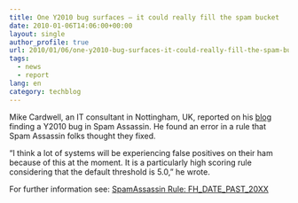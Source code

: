 ```yaml
---
title: One Y2010 bug surfaces – it could really fill the spam bucket
date: 2010-01-06T14:06:00+00:00
layout: single
author_profile: true
url: 2010/01/06/one-y2010-bug-surfaces-it-could-really-fill-the-spam-bucket/
tags:
  - news
  - report
lang: en
category: techblog
---
```

Mike Cardwell, an IT consultant in Nottingham, UK, reported on his [blog](https://secure.grepular.com/blog/index.php/2010/01/01/spamassassin-2010-bug/) finding a Y2010 bug in Spam Assassin. He found an error in a rule that Spam Assassin folks thought they fixed.

“I think a lot of systems will be experiencing false positives on their ham because of this at the moment. It is a particularly high scoring rule considering that the default threshold is 5.0,” he wrote.

For further information see: [SpamAssassin Rule: FH\_DATE\_PAST_20XX](http://wiki.apache.org/spamassassin/Rules/FH_DATE_PAST_20XX)